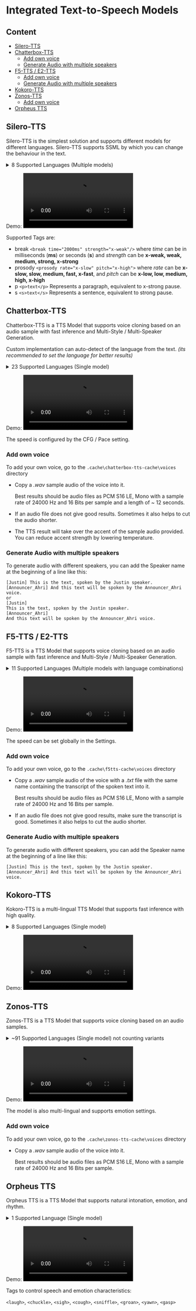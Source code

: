 # Integrated Text-to-Speech Models

## Content
- [Silero-TTS](#silero-tts)
- [Chatterbox-TTS](#chatterbox-tts)
  - [Add own voice](#add-own-voice)
  - [Generate Audio with multiple speakers](#generate-audio-with-multiple-speakers)
- [F5-TTS / E2-TTS](#f5-tts--e2-tts)
  - [Add own voice](#add-own-voice-1)
  - [Generate Audio with multiple speakers](#generate-audio-with-multiple-speakers-1)
- [Kokoro-TTS](#kokoro-tts)
- [Zonos-TTS](#zonos-tts)
  - [Add own voice](#add-own-voice-2)
- [Orpheus TTS](#orpheus-tts)

## Silero-TTS
Silero-TTS is the simplest solution and supports different models for different languages.
Silero-TTS supports SSML by which you can change the behaviour in the text.

<details>
  <summary>8 Supported Languages (Multiple models)</summary>
  <ul>
    <li>English</li>
    <li>German</li>
    <li>Russian</li>
    <li>Ukrainian</li>
    <li>Uzbek</li>
    <li>Indic</li>
    <li>Spanish</li>
    <li>French</li>
  </ul>
</details>

Demo:
<video src='https://github.com/user-attachments/assets/05803372-0e53-431a-a99e-e067de0e6982' width=300></video>

Supported Tags are:
- break `<break time="2000ms" strength="x-weak"/>` where _time_ can be in milliseconds (**ms**) or seconds (**s**) and _strength_ can be **x-weak, weak, medium, strong, x-strong** 
- prosody `<prosody rate="x-slow" pitch="x-high">` where _rate_ can be **x-slow, slow, medium, fast, x-fast**, and _pitch_ can be **x-low, low, medium, high, x-high**
- p `<p>text</p>` Represents a paragraph, equivalent to x-strong pause.
- s `<s>text</s>` Represents a sentence, equivalent to strong pause.

## Chatterbox-TTS
Chatterbox-TTS is a TTS Model that supports voice cloning based on an audio sample with fast inference and Multi-Style / Multi-Speaker Generation.

Custom implementation can auto-detect of the language from the text. _(its recommended to set the language for better results)_
<details>
  <summary>23 Supported Languages (Single model)</summary>
  <ul>
    <li>Arabic</li>
    <li>Danish</li>
    <li>German</li>
    <li>Greek</li>
    <li>English</li>
    <li>Spanish</li>
    <li>Finnish</li>
    <li>French</li>
    <li>Hebrew</li>
    <li>Hindi</li>
    <li>Italian</li>
    <li>Japanese</li>
    <li>Korean</li>
    <li>Malay</li>
    <li>Dutch</li>
    <li>Norwegian</li>
    <li>Polish</li>
    <li>Portuguese</li>
    <li>Russian</li>
    <li>Swedish</li>
    <li>Swahili</li>
    <li>Turkish</li>
    <li>Chinese</li>
  </ul>
</details>

Demo:
<video src='https://github.com/user-attachments/assets/005cd29d-a53e-4e5c-b9be-632a95310f0e' width=300></video>

The speed is configured by the CFG / Pace setting.

### Add own voice
To add your own voice, go to the `.cache\chatterbox-tts-cache\voices` directory
- Copy a _.wav_ sample audio of the voice into it.

  Best results should be audio files as PCM S16 LE, Mono with a sample rate of 24000 Hz and 16 Bits per sample
  and a length of ~ 12 seconds.

- If an audio file does not give good results. Sometimes it also helps to cut the audio shorter.
- The TTS result will take over the accent of the sample audio provided. You can reduce accent strength by lowering temperature.

### Generate Audio with multiple speakers
To generate audio with different speakers, you can add the Speaker name at the beginning of a line like this:
```
[Justin] This is the text, spoken by the Justin speaker.
[Announcer_Ahri] And this text will be spoken by the Announcer_Ahri voice.
or
[Justin]
This is the text, spoken by the Justin speaker.
[Announcer_Ahri]
And this text will be spoken by the Announcer_Ahri voice.
```

## F5-TTS / E2-TTS
F5-TTS is a TTS Model that supports voice cloning based on an audio sample with fast inference and Multi-Style / Multi-Speaker Generation.

<details>
  <summary>11 Supported Languages (Multiple models with language combinations)</summary>
  <ul>
    <li>English & Chinese</li>
    <li>French</li>
    <li>German</li>
    <li>Greek</li>
    <li>Italian</li>
    <li>Japanese</li>
    <li>Spanish</li>
    <li>Russian</li>
    <li>Vietnamese</li>
    <li>Malaysian</li>
  </ul>
</details>

Demo:
<video src='https://github.com/user-attachments/assets/eac658cc-13aa-482d-93a8-fb38ca410dbc' width=300></video>

The speed can be set globally in the Settings.

### Add own voice
To add your own voice, go to the `.cache\f5tts-cache\voices` directory
- Copy a _.wav_ sample audio of the voice with a _.txt_ file with the same name containing the transcript of the spoken text into it.
  
  Best results should be audio files as PCM S16 LE, Mono with a sample rate of 24000 Hz and 16 Bits per sample.

- If an audio file does not give good results, make sure the transcript is good. Sometimes it also helps to cut the audio shorter.

### Generate Audio with multiple speakers
To generate audio with different speakers, you can add the Speaker name at the beginning of a line like this:
```
[Justin] This is the text, spoken by the Justin speaker.
[Announcer_Ahri] And this text will be spoken by the Announcer_Ahri voice.
```

## Kokoro-TTS
Kokoro-TTS is a multi-lingual TTS Model that supports fast inference with high quality.

<details>
  <summary>8 Supported Languages (Single model)</summary>
  <ul>
    <li>English (US)</li>
    <li>English (British)</li>
    <li>Spanish</li>
    <li>French</li>
    <li>Hindi</li>
    <li>Italian</li>
    <li>Japanese</li>
    <li>Brazilian Portuguese</li>
    <li>Chinese</li>
  </ul>
</details>

Demo:
<video src='https://github.com/user-attachments/assets/8bd6ecb8-1f67-4b97-abac-dc218d8590fa' width=300></video>

## Zonos-TTS
Zonos-TTS is a TTS Model that supports voice cloning based on an audio samples.

<details>
  <summary>~91 Supported Languages (Single model) not counting variants</summary>
  <ul>
    <li>Afrikaans</li>
    <li>Amharic</li>
    <li>Aragonese</li>
    <li>Assamese</li>
    <li>Azerbaijani</li>
    <li>Bashkir</li>
    <li>Bulgarian</li>
    <li>Bengali</li>
    <li>Bishnupriya Manipuri</li>
    <li>Bosnian</li>
    <li>Catalan</li>
    <li>Chinese (Mandarin)</li>
    <li>Welsh</li>
    <li>Danish</li>
    <li>German</li>
    <li>English (Caribbean)</li>
    <li>English (UK)</li>
    <li>English (Scotland)</li>
    <li>English (GB Clan)</li>
    <li>English (GB CWMD)</li>
    <li>English (RP)</li>
    <li>English (US)</li>
    <li>Esperanto</li>
    <li>Spanish</li>
    <li>Spanish (Latin America)</li>
    <li>Estonian</li>
    <li>Basque</li>
    <li>Persian</li>
    <li>Persian (Latin)</li>
    <li>Finnish</li>
    <li>French (Belgium)</li>
    <li>French (Switzerland)</li>
    <li>French (France)</li>
    <li>Irish</li>
    <li>Scottish Gaelic</li>
    <li>Guarani</li>
    <li>Ancient Greek</li>
    <li>Gujarati</li>
    <li>Hakka</li>
    <li>Croatian</li>
    <li>Haitian Creole</li>
    <li>Hungarian</li>
    <li>Armenian</li>
    <li>Western Armenian</li>
    <li>Interlingua</li>
    <li>Indonesian</li>
    <li>Icelandic</li>
    <li>Italian</li>
    <li>Japanese</li>
    <li>Lojban</li>
    <li>Georgian</li>
    <li>Kazakh</li>
    <li>Kalaallisut</li>
    <li>Kannada</li>
    <li>Korean</li>
    <li>Konkani</li>
    <li>Kurdish</li>
    <li>Kyrgyz</li>
    <li>Latin</li>
    <li>Lingua Franca Nova</li>
    <li>Lithuanian</li>
    <li>Latvian</li>
    <li>Māori</li>
    <li>Macedonian</li>
    <li>Malayalam</li>
    <li>Marathi</li>
    <li>Maltese</li>
    <li>Burmese</li>
    <li>Norwegian Bokmål</li>
    <li>Classical Nahuatl</li>
    <li>Nepali</li>
    <li>Dutch</li>
    <li>Oromo</li>
    <li>Oriya</li>
    <li>Punjabi</li>
    <li>Papiamento</li>
    <li>Polish</li>
    <li>Portuguese</li>
    <li>Portuguese (Brazil)</li>
    <li>Paraguayan Guarani</li>
    <li>K'iche'</li>
    <li>Romanian</li>
    <li>Russian</li>
    <li>Russian (Latvia)</li>
    <li>Sindhi</li>
    <li>Shan</li>
    <li>Sinhala</li>
    <li>Slovak</li>
    <li>Slovenian</li>
    <li>Albanian</li>
    <li>Serbian</li>
    <li>Swedish</li>
    <li>Swahili</li>
    <li>Tamil</li>
    <li>Telugu</li>
    <li>Tswana</li>
    <li>Turkish</li>
    <li>Tatar</li>
    <li>Urdu</li>
    <li>Uzbek</li>
    <li>Vietnamese</li>
    <li>Vietnamese (Central)</li>
    <li>Vietnamese (South)</li>
    <li>Cantonese</li>
  </ul>
</details>

Demo:
<video src='https://github.com/user-attachments/assets/9e7121e5-6321-47d0-a3b2-e99d2dba46ed' width=300></video>

The model is also multi-lingual and supports emotion settings.

### Add own voice
To add your own voice, go to the `.cache\zonos-tts-cache\voices` directory
- Copy a _.wav_ sample audio of the voice into it.

  Best results should be audio files as PCM S16 LE, Mono with a sample rate of 24000 Hz and 16 Bits per sample.

## Orpheus TTS
Orpheus TTS is a TTS Model that supports natural intonation, emotion, and rhythm.

<details>
  <summary>1 Supported Language (Single model)</summary>
  <ul>
    <li>English</li>
  </ul>
</details>

Demo:
<video src='https://github.com/user-attachments/assets/a5d2b890-4b98-4d08-b5bb-5f3fd24fc51c' width=300></video>

Tags to control speech and emotion characteristics:

`<laugh>`, `<chuckle>`, `<sigh>`, `<cough>`, `<sniffle>`, `<groan>`, `<yawn>`, `<gasp>`
